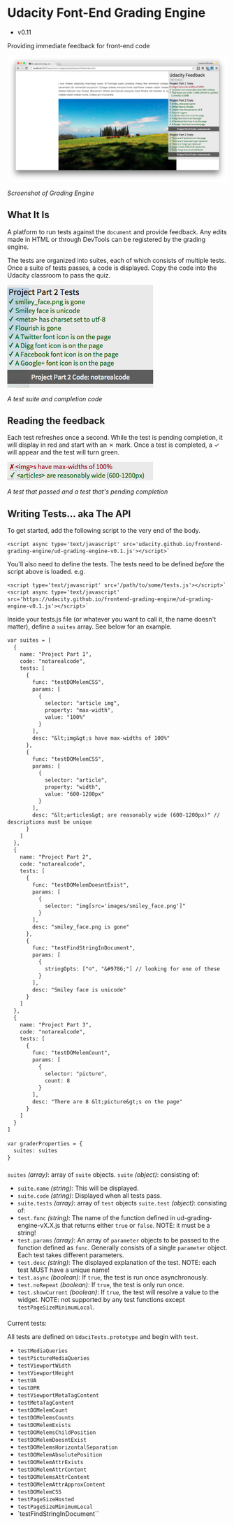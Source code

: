 # Udacity Font-End Grading Engine
 - v0.11

Providing immediate feedback for front-end code

![Screenshot of Grading Engine](images/overview.png)

*Screenshot of Grading Engine*

## What It Is ##

A platform to run tests against the `document` and provide feedback. Any edits made in HTML or through DevTools can be registered by the grading engine.

The tests are organized into suites, each of which consists of multiple tests. Once a suite of tests passes, a code is displayed. Copy the code into the Udacity classroom to pass the quiz.

![A test suite and completion code](images/suite_with_code.png)

*A test suite and completion code*

## Reading the feedback ##

Each test refreshes once a second. While the test is pending completion, it will display in red and start with an ✗ mark. Once a test is completed, a ✓ will appear and the test will turn green.

![A test that passed and a test that's pending completion](images/correct_and_incorrect.png)

*A test that passed and a test that's pending completion*

## Writing Tests... aka The API ##

To get started, add the following script to the very end of the body.

    <script async type='text/javascript' src='udacity.github.io/frontend-grading-engine/ud-grading-engine-v0.1.js'></script>`

You'll also need to define the tests. The tests need to be defined *before* the script above is loaded. e.g.

    <script type='text/javascript' src='/path/to/some/tests.js'></script>`
    <script async type='text/javascript' src='https://udacity.github.io/frontend-grading-engine/ud-grading-engine-v0.1.js'></script>`

Inside your tests.js file (or whatever you want to call it, the name doesn't matter), define a `suites` array. See below for an example.

    var suites = [
      {
        name: "Project Part 1",
        code: "notarealcode",
        tests: [
          {
            func: "testDOMelemCSS",
            params: [
              {
                selector: "article img",
                property: "max-width",
                value: "100%"
              }
            ],
            desc: "&lt;img&gt;s have max-widths of 100%"
          },
          {
            func: "testDOMelemCSS",
            params: [
              {
                selector: "article",
                property: "width",
                value: "600-1200px"
              }
            ],
            desc: "&lt;articles&gt; are reasonably wide (600-1200px)" // descriptions must be unique
          }
        ]
      },
      {
        name: "Project Part 2",
        code: "notarealcode",
        tests: [
          {
            func: "testDOMelemDoesntExist",
            params: [
              {
                selector: "img[src='images/smiley_face.png']"
              }
            ],
            desc: "smiley_face.png is gone"
          },
          {
            func: "testFindStringInDocument",
            params: [
              {
                stringOpts: ["☺", "&#9786;"] // looking for one of these
              }
            ],
            desc: "Smiley face is unicode"
          }
        ]
      },
      {
        name: "Project Part 3",
        code: "notarealcode",
        tests: [
          {
            func: "testDOMelemCount",
            params: [
              {
                selector: "picture",
                count: 8
              }
            ],
            desc: "There are 8 &lt;picture&gt;s on the page"
          }
        ]
      }
    ]

    var graderProperties = {
      suites: suites
    }

###

`suites` *(array)*: array of `suite` objects.
`suite` *(object)*: consisting of:
* `suite.name` *(string)*: This will be displayed.
* `suite.code` *(string)*: Displayed when all tests pass.
* `suite.tests` *(array)*: array of `test` objects
`suite.test` *(object)*: consisting of:
* `test.func` *(string)*: The name of the function defined in ud-grading-engine-vX.X.js that returns either `true` or `false`. NOTE: it must be a string!
* `test.params` *(array)*: An array of `parameter` objects to be passed to the function defined as `func`. Generally consists of a single `parameter` object. Each test takes different parameters.
* `test.desc` *(string)*: The displayed explanation of the test. NOTE: each test MUST have a unique name!
* `test.async` *(boolean)*: If `true`, the test is run once asynchronously.
* `test.noRepeat` *(boolean)*: If `true`, the test is only run once.
* `test.showCurrent` *(boolean)*: If `true`, the test will resolve a value to the widget. NOTE: not supported by any test functions except `testPageSizeMinimumLocal`.

####

Current tests:

All tests are defined on `UdaciTests.prototype` and begin with `test`.

* `testMediaQueries`
* `testPictureMediaQueries`
* `testViewportWidth`
* `testViewportHeight`
* `testUA`
* `testDPR`
* `testViewportMetaTagContent`
* `testMetaTagContent`
* `testDOMelemCount`
* `testDOMelemsCounts`
* `testDOMelemExists`
* `testDOMelemsChildPosition`
* `testDOMelemDoesntExist`
* `testDOMelemsHorizontalSeparation`
* `testDOMelemAbsolutePosition`
* `testDOMelemAttrExists`
* `testDOMelemAttrContent`
* `testDOMelemsAttrContent`
* `testDOMelemAttrApproxContent`
* `testDOMelemCSS`
* `testPageSizeHosted`
* `testPageSizeMinimumLocal`
* `testFindStringInDocument``
